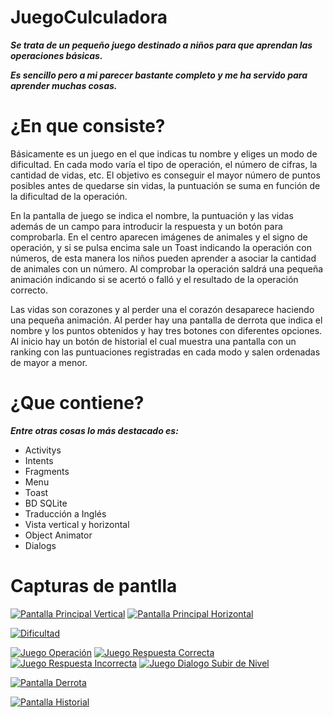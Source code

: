 # JuegoCulculadora
**_Se trata de un pequeño juego destinado a niños para que aprendan las operaciones básicas._**

**_Es sencillo pero a mi parecer bastante completo y me ha servido para aprender muchas cosas._**

# ¿En que consiste?

Básicamente es un juego en el que indicas tu nombre y eliges un modo de dificultad. En cada modo varía el tipo de operación, el número de cifras, la cantidad de vidas, etc.
El objetivo es conseguir el mayor número de puntos posibles antes de quedarse sin vidas, la puntuación se suma en función de la dificultad de la operación.

En la pantalla de juego se indica el nombre, la puntuación y las vidas además de un campo para introducir la respuesta y un botón para comprobarla. En el centro aparecen imágenes de animales y el signo de operación, y si se pulsa encima sale un Toast indicando la operación con números, de esta manera los niños pueden aprender a asociar la cantidad de animales con un número. Al comprobar la operación saldrá una pequeña animación indicando si se acertó o falló y el resultado de la operación correcto.

Las vidas son corazones y al perder una el corazón desaparece haciendo una pequeña animación. 
Al perder hay una pantalla de derrota que indica el nombre y los puntos obtenidos y hay tres botones con diferentes opciones.
Al inicio hay un botón de historial el cual muestra una pantalla con un ranking con las puntuaciones registradas en cada modo y salen ordenadas de mayor a menor.


# ¿Que contiene?

**_Entre otras cosas lo más destacado es:_**

- Activitys
- Intents
- Fragments
- Menu
- Toast
- BD SQLite
- Traducción a Inglés
- Vista vertical y horizontal
- Object Animator
- Dialogs

# Capturas de pantlla

<a href="https://imgur.com/Jd09pIZ"><img src="https://i.imgur.com/Jd09pIZ.jpg" title="Pantalla Principal Vertical" /></a>
<a href="https://imgur.com/yDav5VP"><img src="https://i.imgur.com/yDav5VP.jpg" title="Pantalla Principal Horizontal" /></a>

<a href="https://imgur.com/Ll94PTZ"><img src="https://i.imgur.com/Ll94PTZ.jpg" title="Dificultad" /></a>

<a href="https://imgur.com/0FPUwOJ"><img src="https://i.imgur.com/0FPUwOJ.jpg" title="Juego Operación" /></a>
<a href="https://imgur.com/h4oJm8s"><img src="https://i.imgur.com/h4oJm8s.jpg" title="Juego Respuesta Correcta" /></a>
<a href="https://imgur.com/fdsfSHh"><img src="https://i.imgur.com/fdsfSHh.jpg" title="Juego Respuesta Incorrecta" /></a>
<a href="https://imgur.com/eLtSnyH"><img src="https://i.imgur.com/eLtSnyH.jpg" title="Juego Dialogo Subir de Nivel" /></a>

<a href="https://imgur.com/rtdSn4k"><img src="https://i.imgur.com/rtdSn4k.jpg" title="Pantalla Derrota" /></a>

<a href="https://imgur.com/lKU9C6w"><img src="https://i.imgur.com/lKU9C6w.jpg" title="Pantalla Historial" /></a>
